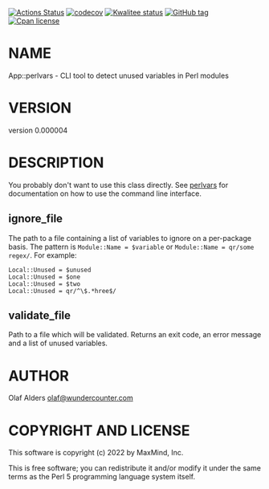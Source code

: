 [![Actions Status](https://github.com/oalders/App-perlvars/workflows/dzil-build-and-test/badge.svg)](https://github.com/oalders/App-perlvars/actions)
[![codecov](https://codecov.io/gh/oalders/App-perlvars/branch/master/graph/badge.svg)](https://codecov.io/gh/oalders/App-perlvars)
[![Kwalitee status](https://cpants.cpanauthors.org/dist/App-perlvars.png)](https://cpants.cpanauthors.org/dist/App-perlvars)
[![GitHub tag](https://img.shields.io/github/tag/oalders/App-perlvars.svg)]()
[![Cpan license](https://img.shields.io/cpan/l/App-perlvars.svg)](https://metacpan.org/release/App-perlvars)

# NAME

App::perlvars - CLI tool to detect unused variables in Perl modules

# VERSION

version 0.000004

# DESCRIPTION

You probably don't want to use this class directly. See [perlvars](https://metacpan.org/pod/perlvars) for
documentation on how to use the command line interface.

## ignore\_file

The path to a file containing a list of variables to ignore on a per-package
basis. The pattern is `Module::Name = $variable` or `Module::Name = qr/some
regex/`. For example:

    Local::Unused = $unused
    Local::Unused = $one
    Local::Unused = $two
    Local::Unused = qr/^\$.*hree$/

## validate\_file

Path to a file which will be validated. Returns an exit code, an error message
and a list of unused variables.

# AUTHOR

Olaf Alders <olaf@wundercounter.com>

# COPYRIGHT AND LICENSE

This software is copyright (c) 2022 by MaxMind, Inc.

This is free software; you can redistribute it and/or modify it under
the same terms as the Perl 5 programming language system itself.
